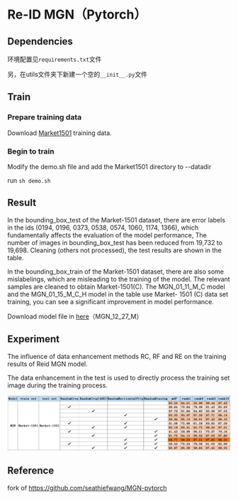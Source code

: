 # Re-ID MGN（Pytorch）

## Dependencies

环境配置见`requirements.txt`文件

另，在utils文件夹下新建一个空的`__init__.py`文件

## Train

### Prepare training data

Download [Market1501](http://www.liangzheng.org/Project/project_reid.html) training data.

### Begin to train

Modify the demo.sh file and add the Market1501 directory to --datadir

run `sh demo.sh`

##  Result

In the bounding_box_test of the Market-1501 dataset, there are error labels in the ids (0194, 0196, 0373, 0538, 0574, 1060, 1174, 1366), which fundamentally affects the evaluation of the model performance, The number of images in bounding_box_test has been reduced from 19,732 to 19,698. Cleaning (others not processed), the test results are shown in the table.

In the bounding_box_train of the Market-1501 dataset, there are also some mislabelings, which are misleading to the training of the model. The relevant samples are cleaned to obtain Market-1501(C). The MGN_01_11_M_C model and the MGN_01_15_M_C_H model in the table use Market- 1501 (C) data set training, you can see a significant improvement in model performance.

Download model file in [here](https://drive.google.com/open?id=1SLwyC138S-wcuTBnDhYD_dzKUnqFt3nC)（MGN_12_27_M）

## Experiment

The influence of data enhancement methods RC, RF and RE on the training results of Reid MGN model.

The data enhancement in the test is used to directly process the training set image during the training process.

![image](https://github.com/lwplw/repository_image/blob/master/%E9%80%89%E5%8C%BA_171.png)

## Reference

fork of https://github.com/seathiefwang/MGN-pytorch
